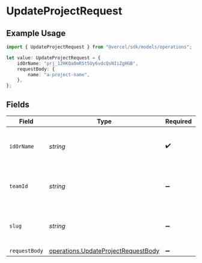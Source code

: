 # UpdateProjectRequest

## Example Usage

```typescript
import { UpdateProjectRequest } from "@vercel/sdk/models/operations";

let value: UpdateProjectRequest = {
    idOrName: "prj_12HKQaOmR5t5Uy6vdcQsNIiZgHGB",
    requestBody: {
        name: "a-project-name",
    },
};
```

## Fields

| Field                                                                                      | Type                                                                                       | Required                                                                                   | Description                                                                                | Example                                                                                    |
| ------------------------------------------------------------------------------------------ | ------------------------------------------------------------------------------------------ | ------------------------------------------------------------------------------------------ | ------------------------------------------------------------------------------------------ | ------------------------------------------------------------------------------------------ |
| `idOrName`                                                                                 | *string*                                                                                   | :heavy_check_mark:                                                                         | The unique project identifier or the project name                                          | prj_12HKQaOmR5t5Uy6vdcQsNIiZgHGB                                                           |
| `teamId`                                                                                   | *string*                                                                                   | :heavy_minus_sign:                                                                         | The Team identifier to perform the request on behalf of.                                   |                                                                                            |
| `slug`                                                                                     | *string*                                                                                   | :heavy_minus_sign:                                                                         | The Team slug to perform the request on behalf of.                                         |                                                                                            |
| `requestBody`                                                                              | [operations.UpdateProjectRequestBody](../../models/operations/updateprojectrequestbody.md) | :heavy_minus_sign:                                                                         | N/A                                                                                        |                                                                                            |